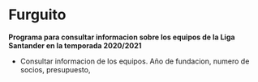 #  Furguito
<b>Programa para consultar informacion sobre los equipos de la Liga Santander en la temporada 2020/2021</b>
 
 <ul>
 <li>
 Consultar informacion de los equipos. Año de fundacion, numero de socios, presupuesto,
